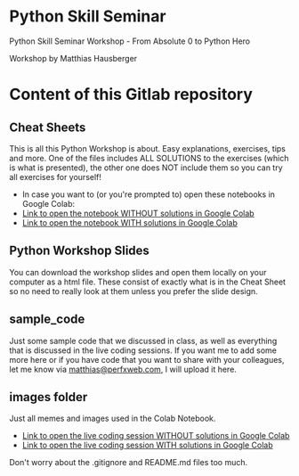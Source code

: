 # Python Skill Seminar

Python Skill Seminar Workshop - From Absolute 0 to Python Hero

Workshop by Matthias Hausberger

# Content of this Gitlab repository
## Cheat Sheets
This is all this Python Workshop is about. Easy explanations, exercises, tips and more. One of the files includes ALL SOLUTIONS to the exercises (which is what is presented), the other one does NOT include them so you can try all exercises for yourself!

- In case you want to (or you're prompted to) open these notebooks in Google Colab:
 - [Link to open the notebook WITHOUT solutions in Google Colab](https://colab.research.google.com/github/PerfXWeb/python-workshop-2022-11-09/blob/master/Python_CheatSheet_noSolutions.ipynb)
 - [Link to open the notebook WITH solutions in Google Colab](https://colab.research.google.com/github/PerfXWeb/python-workshop-2022-11-09/blob/master/Python_CheatSheet_withSolutions.ipynb)

## Python Workshop Slides
You can download the workshop slides and open them locally on your computer as a html file. These consist of exactly what is in the Cheat Sheet so no need to really look at them unless you prefer the slide design.

## sample_code
Just some sample code that we discussed in class, as well as everything that is discussed in the live coding sessions. If you want me to add some more here or if you have code that you want to share with your colleagues, let me know via matthias@perfxweb.com, I will upload it here.



## images folder
Just all memes and images used in the Colab Notebook.
 - [Link to open the live coding session WITHOUT solutions in Google Colab](https://colab.research.google.com/github/PerfXWeb/python-workshop-2022-11-09/blob/master/sample_code/project_bitcoin/project_bitcoin_noSolutions.ipynb)
 - [Link to open the live coding session WITH solutions in Google Colab](https://colab.research.google.com/github/PerfXWeb/python-workshop-2022-11-09/blob/master/sample_code/project_bitcoin/project_bitcoin_withSolutions.ipynb)


Don't worry about the .gitignore and README.md files too much.
